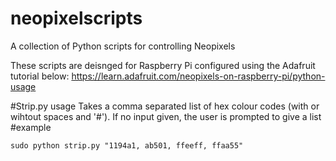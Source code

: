 # neopixelscripts
A collection of Python scripts for controlling Neopixels

These scripts are deisnged for Raspberry Pi configured using the Adafruit tutorial below:
https://learn.adafruit.com/neopixels-on-raspberry-pi/python-usage

#Strip.py usage
Takes a comma separated list of hex colour codes (with or wihtout spaces and '#'). If no input given, the user is prompted to give a list
#example
```
sudo python strip.py "1194a1, ab501, ffeeff, ffaa55"
```
